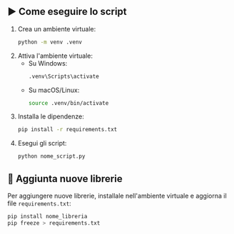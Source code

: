## ▶️ Come eseguire lo script

1. Crea un ambiente virtuale:
   ```bash
   python -m venv .venv
    ```
2. Attiva l'ambiente virtuale:
    - Su Windows:
        ```bash
        .venv\Scripts\activate
        ```
    - Su macOS/Linux:
        ```bash
        source .venv/bin/activate
        ```
3. Installa le dipendenze:
    ```bash
    pip install -r requirements.txt
    ```
4. Esegui gli script:
    ```bash
    python nome_script.py
    ```
    
## 💾 Aggiunta nuove librerie

Per aggiungere nuove librerie, installale nell'ambiente virtuale e aggiorna il file `requirements.txt`:
```bash
pip install nome_libreria
pip freeze > requirements.txt
```
